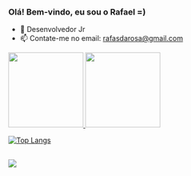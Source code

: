### Olá! Bem-vindo, eu sou o Rafael =)
 
- 🌱 Desenvolvedor Jr
- 📫 Contate-me no email: rafasdarosa@gmail.com
 
<div align="left">
<a href="https://github.com/RafaSoldatelli">
<img height="150em" src="https://github-readme-stats.vercel.app/api?username=RafaSoldatelli&show_icons=true&theme=dark&include_all_commits=true&count_private=true"/>
 <img height="150em" src="[![Top Langs](https://github-readme-stats.vercel.app/api/top-langs/?username=RafaSoldatelli&layout=compact&langs_count=8&theme=dark)](https://github.com/anuraghazra/github-readme-stats)" />
<!-- <img height="150em" src="https://github-readme-stats.vercel.app/api/top-langs/?username=RafaSoldatelli&layout=compact&theme=dark"/> -->

</div>


[![Top Langs](https://github-readme-stats.vercel.app/api/top-langs/?username=RafaSoldatelli&layout=compact&langs_count=8&theme=radical)](https://github.com/anuraghazra/github-readme-stats)



##
<div> 
<a href="https://linktr.ee/rafasoldatelli" target="_blank"><img src="https://img.shields.io/badge/-Instagram-%23E4405F?style=for-the-badge&logo=instagram&logoColor=white" target="_blank"></a>
</div>
